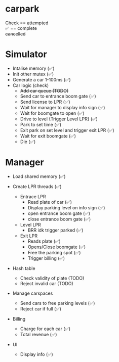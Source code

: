 # carpark


Check == attempted  
✅ == complete  
~~cancelled~~

# Simulator
 -  Intalise memory (✅)
 -  Init other mutex (✅)
 -  Generate a car 1-100ms (✅)
 -  Car logic (check)
    - ~~Add car queue (TODO)~~
    - Send car to entrance boom gate (✅)
    - Send license to LPR (✅)
    - Wait for manager to display info sign (✅)
    - Wait for boomgate to open (✅)
    - Drive to level {Trigger Level LPR} (✅)
    - Park to set time (✅)
    - Exit park on set level and trigger exit LPR (✅)
    - Wait for exit boomgate (✅)
    - Die (✅)

# Manager 
- Load shared memory (✅)
- Create LPR threads (✅)
    - Entrace LPR
        - Read plate of car (✅)
        - Display parking level on info sign (✅)
        - open entrance boom gate   (✅)
        - close entrance boom gate  (✅)
    - Level LPR
        - BRR idk trigger parked    (✅)
    - Exit LPR
        - Reads plate   (✅)
        - Opens/Close boomgate (✅)
        - Free the parking spot (✅)
        - Trigger billing (✅)
- Hash table
    - Check validity of plate (TODO)
    - Reject invalid car    (TODO)
- Manage carspaces 
    - Send cars to free parking levels (✅)
    - Reject car if full (✅)
- Billing 
    - Charge for each car   (✅)
    - Total revenue (✅)

- UI
    - Display info (✅)